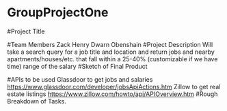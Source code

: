 # GroupProjectOne
#Project Title


#Team Members
Zack Henry
Dwarn Obenshain
#Project Description
Will take a search query for a job title and location and return jobs and nearby apartments/houses/etc. that fall within a 25-40% (customizable if we have time) range of the salary
#Sketch of Final Product


#APIs to be used
Glassdoor to get jobs and salaries
https://www.glassdoor.com/developer/jobsApiActions.htm
Zillow to get real estate listings
https://www.zillow.com/howto/api/APIOverview.htm 
#Rough Breakdown of Tasks.
